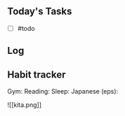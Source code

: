 ## Today's Tasks

- [ ] #todo


## Log


## Habit tracker

Gym:
Reading:
Sleep:
Japanese (eps):


![[kita.png]]
